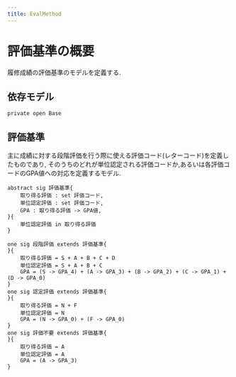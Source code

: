 ```yaml
---
title: EvalMethod
---
```


# 評価基準の概要

履修成績の評価基準のモデルを定義する.

## 依存モデル

```alloy
private open Base
```

## 評価基準

主に成績に対する段階評価を行う際に使える評価コード(レターコード)を定義したものであり,
そのうちのどれが単位認定される評価コードか,あるいは各評価コードのGPA値への対応を定義するモデル.

```alloy
abstract sig 評価基準{
	取り得る評価 : set 評価コード,
	単位認定評価 : set 評価コード,
	GPA : 取り得る評価 -> GPA値,
}{
	単位認定評価 in 取り得る評価
}
```

```alloy
one sig 段階評価 extends 評価基準{
}{
	取り得る評価 = S + A + B + C + D
	単位認定評価 = S + A + B + C
	GPA = (S -> GPA_4) + (A -> GPA_3) + (B -> GPA_2) + (C -> GPA_1) + (D -> GPA_0)
}
one sig 認定評価 extends 評価基準{
}{
	取り得る評価 = N + F
	単位認定評価 = N
	GPA = (N -> GPA_0) + (F -> GPA_0)
}
one sig 評価不要 extends 評価基準{
}{
	取り得る評価 = A
	単位認定評価 = A
	GPA = (A -> GPA_3)
}
```
